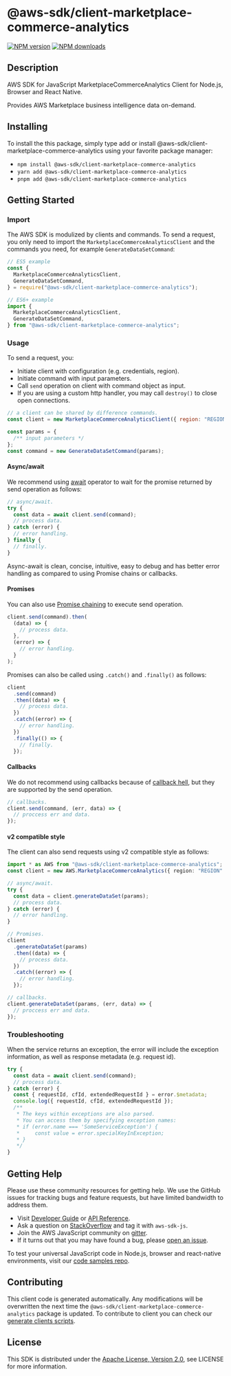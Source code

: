 # @aws-sdk/client-marketplace-commerce-analytics

[![NPM version](https://img.shields.io/npm/v/@aws-sdk/client-marketplace-commerce-analytics/latest.svg)](https://www.npmjs.com/package/@aws-sdk/client-marketplace-commerce-analytics)
[![NPM downloads](https://img.shields.io/npm/dm/@aws-sdk/client-marketplace-commerce-analytics.svg)](https://www.npmjs.com/package/@aws-sdk/client-marketplace-commerce-analytics)

## Description

AWS SDK for JavaScript MarketplaceCommerceAnalytics Client for Node.js, Browser and React Native.

Provides AWS Marketplace business intelligence data on-demand.

## Installing

To install the this package, simply type add or install @aws-sdk/client-marketplace-commerce-analytics
using your favorite package manager:

- `npm install @aws-sdk/client-marketplace-commerce-analytics`
- `yarn add @aws-sdk/client-marketplace-commerce-analytics`
- `pnpm add @aws-sdk/client-marketplace-commerce-analytics`

## Getting Started

### Import

The AWS SDK is modulized by clients and commands.
To send a request, you only need to import the `MarketplaceCommerceAnalyticsClient` and
the commands you need, for example `GenerateDataSetCommand`:

```js
// ES5 example
const {
  MarketplaceCommerceAnalyticsClient,
  GenerateDataSetCommand,
} = require("@aws-sdk/client-marketplace-commerce-analytics");
```

```ts
// ES6+ example
import {
  MarketplaceCommerceAnalyticsClient,
  GenerateDataSetCommand,
} from "@aws-sdk/client-marketplace-commerce-analytics";
```

### Usage

To send a request, you:

- Initiate client with configuration (e.g. credentials, region).
- Initiate command with input parameters.
- Call `send` operation on client with command object as input.
- If you are using a custom http handler, you may call `destroy()` to close open connections.

```js
// a client can be shared by difference commands.
const client = new MarketplaceCommerceAnalyticsClient({ region: "REGION" });

const params = {
  /** input parameters */
};
const command = new GenerateDataSetCommand(params);
```

#### Async/await

We recommend using [await](https://developer.mozilla.org/en-US/docs/Web/JavaScript/Reference/Operators/await)
operator to wait for the promise returned by send operation as follows:

```js
// async/await.
try {
  const data = await client.send(command);
  // process data.
} catch (error) {
  // error handling.
} finally {
  // finally.
}
```

Async-await is clean, concise, intuitive, easy to debug and has better error handling
as compared to using Promise chains or callbacks.

#### Promises

You can also use [Promise chaining](https://developer.mozilla.org/en-US/docs/Web/JavaScript/Guide/Using_promises#chaining)
to execute send operation.

```js
client.send(command).then(
  (data) => {
    // process data.
  },
  (error) => {
    // error handling.
  }
);
```

Promises can also be called using `.catch()` and `.finally()` as follows:

```js
client
  .send(command)
  .then((data) => {
    // process data.
  })
  .catch((error) => {
    // error handling.
  })
  .finally(() => {
    // finally.
  });
```

#### Callbacks

We do not recommend using callbacks because of [callback hell](http://callbackhell.com/),
but they are supported by the send operation.

```js
// callbacks.
client.send(command, (err, data) => {
  // proccess err and data.
});
```

#### v2 compatible style

The client can also send requests using v2 compatible style as follows:

```ts
import * as AWS from "@aws-sdk/client-marketplace-commerce-analytics";
const client = new AWS.MarketplaceCommerceAnalytics({ region: "REGION" });

// async/await.
try {
  const data = client.generateDataSet(params);
  // process data.
} catch (error) {
  // error handling.
}

// Promises.
client
  .generateDataSet(params)
  .then((data) => {
    // process data.
  })
  .catch((error) => {
    // error handling.
  });

// callbacks.
client.generateDataSet(params, (err, data) => {
  // proccess err and data.
});
```

### Troubleshooting

When the service returns an exception, the error will include the exception information,
as well as response metadata (e.g. request id).

```js
try {
  const data = await client.send(command);
  // process data.
} catch (error) {
  const { requestId, cfId, extendedRequestId } = error.$metadata;
  console.log({ requestId, cfId, extendedRequestId });
  /**
   * The keys within exceptions are also parsed.
   * You can access them by specifying exception names:
   * if (error.name === 'SomeServiceException') {
   *     const value = error.specialKeyInException;
   * }
   */
}
```

## Getting Help

Please use these community resources for getting help.
We use the GitHub issues for tracking bugs and feature requests, but have limited bandwidth to address them.

- Visit [Developer Guide](https://docs.aws.amazon.com/sdk-for-javascript/v3/developer-guide/welcome.html)
  or [API Reference](https://docs.aws.amazon.com/AWSJavaScriptSDK/v3/latest/index.html).
- Ask a question on [StackOverflow](https://stackoverflow.com/questions/tagged/aws-sdk-js) and tag it with `aws-sdk-js`.
- Join the AWS JavaScript community on [gitter](https://gitter.im/aws/aws-sdk-js-v3).
- If it turns out that you may have found a bug, please [open an issue](https://github.com/aws/aws-sdk-js-v3/issues/new/choose).

To test your universal JavaScript code in Node.js, browser and react-native environments,
visit our [code samples repo](https://github.com/aws-samples/aws-sdk-js-tests).

## Contributing

This client code is generated automatically. Any modifications will be overwritten the next time the `@aws-sdk/client-marketplace-commerce-analytics` package is updated.
To contribute to client you can check our [generate clients scripts](https://github.com/aws/aws-sdk-js-v3/tree/master/scripts/generate-clients).

## License

This SDK is distributed under the
[Apache License, Version 2.0](http://www.apache.org/licenses/LICENSE-2.0),
see LICENSE for more information.
